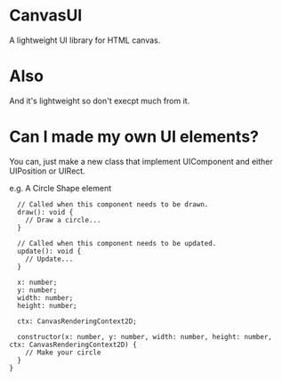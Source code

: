 # CanvasUI
A lightweight UI library for HTML canvas.

# Also
And it's lightweight so don't execpt much from it.

# Can I made my own UI elements?
You can, just make a new class that implement UIComponent and either UIPosition or UIRect.

e.g. A Circle Shape element
```class Circle implements UIRect {
  // Called when this component needs to be drawn.
  draw(): void {
    // Draw a circle...
  }

  // Called when this component needs to be updated.
  update(): void {
    // Update...
  }
  
  x: number;
  y: number;
  width: number;
  height: number;

  ctx: CanvasRenderingContext2D;
  
  constructor(x: number, y: number, width: number, height: number, ctx: CanvasRenderingContext2D) {
    // Make your circle
  }
}
```
